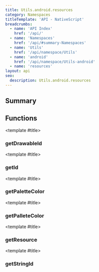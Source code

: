 ```yaml
---
title: Utils.android.resources
category: Namespaces
titleTemplate: 'API - NativeScript'
breadcrumbs:
  - name: 'API Index'
    href: '/api/'
  - name: 'Namespaces'
    href: '/api/#summary-Namespaces'
  - name: 'Utils'
    href: '/api/namespace/Utils'
  - name: 'android'
    href: '/api/namespace/Utils-android'
  - name: 'resources'
layout: api
seo:
  description: Utils.android.resources
---
```


<!-- This page is auto generated, do not edit manually. -->
<!-- Run "yarn generate:api-docs" to regenerate -->

<script setup lang="ts">
  import { provide } from "vue";
  import API_DATA from "./Utils-android-resources.data.json";
  
  provide('API_DATA', API_DATA);
</script>

<APIRefHierarchy v-once />

## <Heading ignore>Summary</Heading>

<APIRefSummary v-once />

## Functions

<div class="">

<APIRef for="2677" v-once>

<template #title>

### getDrawableId

</template>

</APIRef>

</div>

<div class="">

<APIRef for="2683" v-once>

<template #title>

### getId

</template>

</APIRef>

</div>

<div class="">

<APIRef for="2694" v-once>

<template #title>

### getPaletteColor

</template>

</APIRef>

</div>

<div class="">

<APIRef for="2690" v-once>

<template #title>

### getPalleteColor

</template>

</APIRef>

</div>

<div class="">

<APIRef for="2686" v-once>

<template #title>

### getResource

</template>

</APIRef>

</div>

<div class="">

<APIRef for="2680" v-once>

<template #title>

### getStringId

</template>

</APIRef>

</div>
